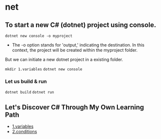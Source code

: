 # net

## To start a new C# (dotnet) project using console.

```dotnet new console -o myproject``` 

- The -o option stands for 'output,' indicating the destination. In this context, the project will be created within the myproject folder.

But we can initiate a new dotnet project in a existing folder.

```mkdir 1.variables```
```dotnet new console```

### Let us build & run
```dotnet build```
```dotnet run```

## Let's Discover C# Through My Own Learning Path

- [1.variables](1.variables/readme.md)
- [2.conditions](2.conditions/readme.md)
